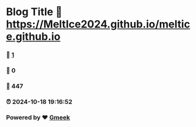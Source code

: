 # Blog Title :link: https://MeltIce2024.github.io/meltice.github.io 
### :page_facing_up: [1](https://MeltIce2024.github.io/meltice.github.io/tag.html) 
### :speech_balloon: 0 
### :hibiscus: 447 
### :alarm_clock: 2024-10-18 19:16:52 
### Powered by :heart: [Gmeek](https://github.com/Meekdai/Gmeek)
